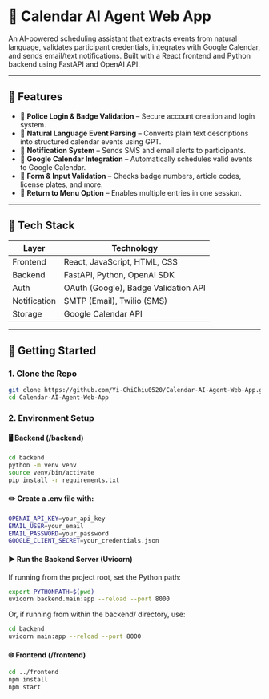 # 📅 Calendar AI Agent Web App

An AI-powered scheduling assistant that extracts events from natural language, validates participant credentials, integrates with Google Calendar, and sends email/text notifications. Built with a React frontend and Python backend using FastAPI and OpenAI API.

---

## 🧠 Features

- 🔐 **Police Login & Badge Validation** – Secure account creation and login system.
- 📝 **Natural Language Event Parsing** – Converts plain text descriptions into structured calendar events using GPT.
- 📧 **Notification System** – Sends SMS and email alerts to participants.
- 📆 **Google Calendar Integration** – Automatically schedules valid events to Google Calendar.
- 🧪 **Form & Input Validation** – Checks badge numbers, article codes, license plates, and more.
- 🔁 **Return to Menu Option** – Enables multiple entries in one session.

---

## 🧰 Tech Stack

| Layer      | Technology               |
|------------|---------------------------|
| Frontend   | React, JavaScript, HTML, CSS |
| Backend    | FastAPI, Python, OpenAI SDK |
| Auth       | OAuth (Google), Badge Validation API |
| Notification | SMTP (Email), Twilio (SMS) |
| Storage    | Google Calendar API       |

---

## 🚀 Getting Started

### 1. Clone the Repo
```bash
git clone https://github.com/Yi-ChiChiu0520/Calendar-AI-Agent-Web-App.git
cd Calendar-AI-Agent-Web-App
```
### 2. Environment Setup
#### 🖥️ Backend (/backend)
```bash
cd backend
python -m venv venv
source venv/bin/activate
pip install -r requirements.txt
```
#### ✏️  Create a .env file with:
```bash
OPENAI_API_KEY=your_api_key
EMAIL_USER=your_email
EMAIL_PASSWORD=your_password
GOOGLE_CLIENT_SECRET=your_credentials.json
```

#### ▶️ Run the Backend Server (Uvicorn)
If running from the project root, set the Python path:
```bash
export PYTHONPATH=$(pwd)
uvicorn backend.main:app --reload --port 8000
```
Or, if running from within the backend/ directory, use:
```bash
cd backend
uvicorn main:app --reload --port 8000
```
#### 🌐 Frontend (/frontend)
```bash
cd ../frontend
npm install
npm start
```
